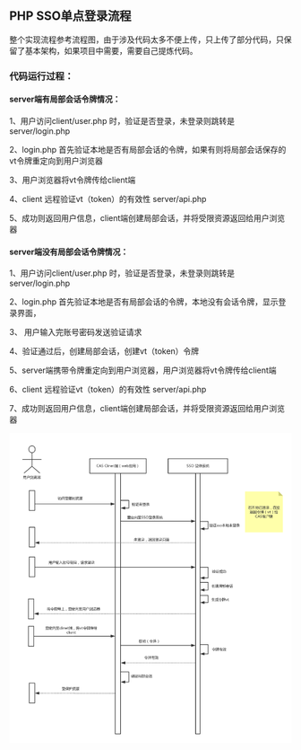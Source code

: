 ## PHP SSO单点登录流程
整个实现流程参考流程图，由于涉及代码太多不便上传，只上传了部分代码，只保留了基本架构，如果项目中需要，需要自己提炼代码。

### 代码运行过程：

#### server端有局部会话令牌情况：
1、用户访问client/user.php 时，验证是否登录，未登录则跳转是 server/login.php  

2、login.php 首先验证本地是否有局部会话的令牌，如果有则将局部会话保存的vt令牌重定向到用户浏览器

3、用户浏览器将vt令牌传给client端

4、client 远程验证vt（token）的有效性 server/api.php

5、成功则返回用户信息，client端创建局部会话，并将受限资源返回给用户浏览器


#### server端没有局部会话令牌情况：
1、用户访问client/user.php 时，验证是否登录，未登录则跳转是 server/login.php  

2、login.php 首先验证本地是否有局部会话的令牌，本地没有会话令牌，显示登录界面，

3、 用户输入完账号密码发送验证请求

4、验证通过后，创建局部会话，创建vt（token）令牌

5、server端携带令牌重定向到用户浏览器，用户浏览器将vt令牌传给client端

6、client 远程验证vt（token）的有效性 server/api.php

7、成功则返回用户信息，client端创建局部会话，并将受限资源返回给用户浏览器

![desc](https://github.com/lujinbo/php-sso/blob/master/resource/sso.png?raw=true) 
